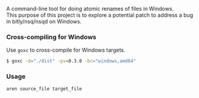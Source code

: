 A command-line tool for doing atomic renames of files in Windows.  
This purpose of this project is to explore a potential patch to address 
a bug in bitly/nsq/nsqd on Windows. 


### Cross-compiling for Windows
Use `goxc` to cross-compile for Windows targets.

```Bash
$ goxc -d="./dist" -pv=0.3.0 -bc="windows,amd64"
```

### Usage
```Bash
aren source_file target_file
```
